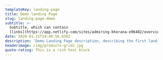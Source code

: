 ```yaml
---
templateKey: landing-page
title: Demo landing Page
slug: landing-page-demo
subtitle: >-
  Subtitle, which can contain
  [links](https://app.netlify.com/sites/admiring-khorana-e96482/overview)
date: 2020-01-21T14:49:56.658Z
description: 'Demo Landing Page description, describing the first landing page. This is a [link to admin](https://app.netlify.com/sites/admiring-khorana-e96482/overview)'
headerimage: /img/products-grid2.jpg
quote-rating: This is a rich text block
---
```


